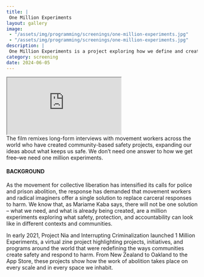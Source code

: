 ```yaml
---
title: |
 One Million Experiments
layout: gallery
image:
 - "/assets/img/programming/screenings/one-million-experiments.jpg"
 - "/assets/img/programming/screenings/one-million-experiments.jpg"
description: |
 One Million Experiments is a project exploring how we define and create safety while reducing harm in a world without police and prisons.
category: screening
date: 2024-06-05
---
```

<div class="container ratio ratio-16x9 mb-5" data-aos="fade-up">
    <iframe src="https://www.youtube-nocookie.com/embed/85mY_kc9rTc?si=2bipcRQEMPyoqb7L"
    allowfullscreen>
    </iframe>
</div>
The film remixes long-form interviews with movement workers across the world who have created community-based safety projects, expanding our ideas about what keeps us safe. We don’t need one answer to how we get free–we need one million experiments.

<h4>BACKGROUND</h4>
As the movement for collective liberation has intensified its calls for police and prison abolition, the response has demanded that movement workers and radical imaginers offer a single solution to replace carceral responses to harm. We know that, as Mariame Kaba says, there will not be one solution – what we need, and what is already being created, are a million experiments exploring what safety, protection, and accountability can look like in different contexts and communities.

In early 2021, Project Nia and Interrupting Criminalization launched 1 Million Experiments, a virtual zine project highlighting projects, initiatives, and programs around the world that were redefining the ways communities create safety and respond to harm. From New Zealand to Oakland to the App Store, these projects show how the work of abolition takes place on every scale and in every space we inhabit.